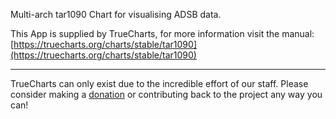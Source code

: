 Multi-arch tar1090 Chart for visualising ADSB data.

This App is supplied by TrueCharts, for more information visit the manual: [https://truecharts.org/charts/stable/tar1090](https://truecharts.org/charts/stable/tar1090)

---

TrueCharts can only exist due to the incredible effort of our staff.
Please consider making a [donation](https://truecharts.org/sponsor) or contributing back to the project any way you can!
